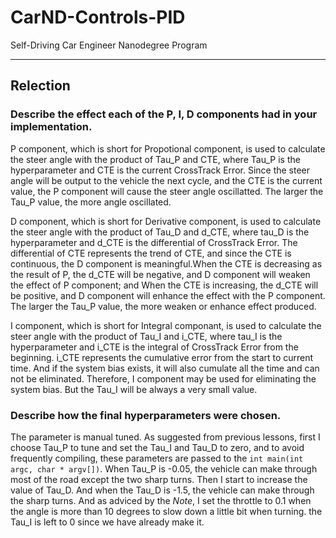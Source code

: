 # CarND-Controls-PID
Self-Driving Car Engineer Nanodegree Program

---
## Relection
### Describe the effect each of the P, I, D components had in your implementation.
P component, which is short for Propotional component, is used to calculate the steer angle with the product of Tau_P and CTE, where Tau_P is the hyperparameter and CTE is the current CrossTrack Error. Since the steer angle will be output to the vehicle the next cycle, and the CTE is the current value, the P component will cause the steer angle oscillatted. The larger the Tau_P value, the more angle oscillated.

D component, which is short for Derivative component, is used to calculate the steer angle with the product of Tau_D and d_CTE, where tau_D is the hyperparameter and d_CTE is the differential of CrossTrack Error. The differential of CTE represents the trend  of CTE,  and since the CTE is continuous, the D component is meaningful.When the CTE is decreasing as the result of P, the d_CTE will be negative, and D component will weaken the effect of P component; and When the CTE is increasing, the d_CTE will be positive, and D component will enhance the effect with the P component. The larger the Tau_P value, the more weaken or enhance effect produced.

I component, which is short for Integral componant, is used to calculate the steer angle with the product of Tau_I and i_CTE, where tau_I is the hyperparameter and i_CTE is the integral of CrossTrack Error from the beginning. i_CTE represents the cumulative error from the start to current time. And if the system bias exists, it will also cumulate all the time and can not be eliminated. Therefore, I component may be used for eliminating the system bias. But the Tau_I will be always a very small value.

### Describe how the final hyperparameters were chosen.
The parameter is manual  tuned. As suggested from previous lessons, first I choose Tau_P to tune and set the Tau_I and Tau_D to zero, and to avoid frequently compiling, these parameters are passed to the  `int main(int argc, char * argv[])`. When Tau_P is -0.05, the vehicle can make through most of the road except the two sharp turns. Then I start to increase the value of Tau_D. And when the Tau_D is -1.5, the vehicle can make through the sharp turns. And as adviced by the *Note*, I set the throttle to 0.1 when the angle is more than 10 degrees to slow down a little bit when turning. the Tau_I is left to 0 since we have already make it.

